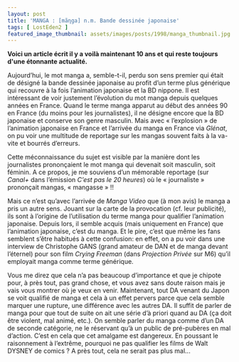 ```yaml
---
layout: post
title: 'MANGA : [mãηga] n.m. Bande dessinée japonaise'
tags: [ LostEden2 ]
featured_image_thumbnail: assets/images/posts/1998/manga_thumbnail.jpg
---
```


**Voici un article écrit il y a voilà maintenant 10 ans et qui reste toujours d'une étonnante actualité.**

Aujourd’hui, le mot manga a, semble-t-il, perdu son sens premier qui était de désigné la bande dessinée japonaise au profit d’un terme plus générique qui recouvre à la fois l’animation japonaise et la BD nippone. Il est intéressant de voir justement l’évolution du mot manga depuis quelques années en France. Quand le terme manga apparut au début des années 90 en France (du moins pour les journalistes), il ne désigne encore que la BD japonaise et conserve son genre masculin. Mais avec « l’explosion » de l’animation japonaise en France et l’arrivée du manga en France via *Glénat*, on pu voir une multitude de reportage sur les mangas souvent faits à la va-vite et bourrés d’erreurs. 

Cette méconnaissance du sujet est visible par la manière dont les journalistes prononçaient le mot manga qui devenait soit masculin, soit féminin. A ce propos, je me souviens d’un mémorable reportage (sur *Canal+* dans l’émission *C’est pas le 20 heures*) où le « journaliste » prononçait mangas, « mangasse » !!

 Mais ce n’est qu’avec l’arrivée de *Manga Video* que (à mon avis) le manga a pris un autre sens. Jouant sur la carte de la provocation (cf. leur publicité), ils sont à l’origine de l’utilisation du terme manga pour qualifier l’animation japonaise. Depuis lors, il semble acquis (mais uniquement en France) que l’animation japonaise, c’est du manga. Et le pire, c’est que même les fans semblent s’être habitués à cette confusion: en effet, on a pu voir dans une interview de Christophe GANS (grand amateur de DAN et de manga devant l’éternel) pour son film *Crying Freeman* (dans *Projection Privée* sur M6) qu’il employait manga comme terme générique. 
 
 Vous me direz que cela n’a pas beaucoup d’importance et que je chipote pour, à près tout, pas grand chose, et vous avez sans doute raison mais je vais vous montrer où je veux en venir. Maintenant, tout DA venant du Japon se voit qualifié de manga et cela à un effet pervers parce que cela semble marquer une rupture, une différence avec les autres DA. Il suffit de parler de manga pour que tout de suite on ait une série d’à priori quand au DA (ça doit être violent, mal animé, etc.). On semble parler du manga comme d’un DA de seconde catégorie, ne le réservant qu’à un public de pré-pubères en mal d’action. C’est en cela que cet amalgame est dangereux. En poussant le raisonnement à l’extrême, pourquoi ne pas qualifier les films de Walt DYSNEY de comics ? A près tout, cela ne serait pas plus mal...